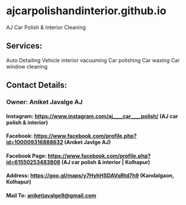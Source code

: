 # ajcarpolishandinterior.github.io
AJ Car Polish & Interior Cleaning

## Services:
Auto Detailing
Vehicle interior vacuuming
Car polishing
Car waxing
Car window cleaning

## Contact Details:
### Owner: Aniket Javalge AJ
#### Instagram: https://www.instagram.com/aj____car____polish/ (AJ car polish & interior)
#### Facebook: https://www.facebook.com/profile.php?id=100009316888632 (Aniket Javlge AJ)
#### Facebook Page: https://www.facebook.com/profile.php?id=61550253483808 (AJ car polish & interior | Kolhapur)
#### Address: https://goo.gl/maps/y7HyhHSDAVqRtd7h9 (Kandalgaon, Kolhapur)
#### Mail To: aniketjavalge9@gmail.com
